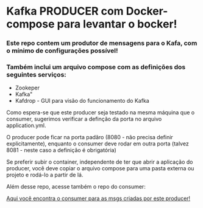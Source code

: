 # Kafka PRODUCER com Docker-compose para levantar o bocker!

### Este repo contem um produtor de mensagens para o Kafa, com o mínimo de configurações possível!
### Também inclui um arquivo compose com as definições dos seguintes serviços:
- Zookeper
- Kafka"
- Kafdrop - GUI para visão do funcionamento do Kafka

Como espera-se que este producer seja testado na mesma máquina que o consumer, sugerimos verificar a definção da porta 
no arquivo application.yml. 

O producer pode ficar na porta padãro (8080 - não precisa definir explicitamente), enquanto o consumer
deve rodar em outra porta (talvez 8081 - neste caso a definição é obrigatória)

Se preferir subir o container, independente de ter que abrir a aplicação do producer,
você deve copiar o arquivo compose para uma pasta externa ou projeto e rodá-lo a partir de lá.

Além desse repo, acesse também o repo do consumer: 






[Aqui você encontra o consumer para as msgs criadas por este producer!](https://github.com/rolmeroliveira/kafka-consumer)